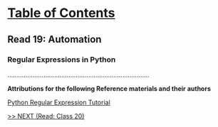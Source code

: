 # [Table of Contents](https://wondwosentsige.github.io/code-401-reading-notes/Home)

## Read 19: Automation

### Regular Expressions in Python















...............................................................................

__Attributions for the following Reference materials and their authors__

[Python Regular Expression Tutorial](https://www.datacamp.com/community/tutorials/python-regular-expression-tutorial)

[]()

[>> NEXT (Read: Class 20)](https://wondwosentsige.github.io/code-401-reading-note/class-20)